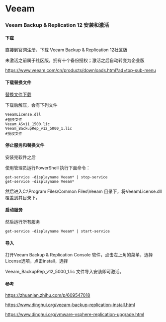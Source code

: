 # Veeam

### Veeam Backup & Replication 12 安装和激活

#### 下载
直接到官网注册，下载 Veeam Backup & Replication 12社区版

未激活之前属于社区版，拥有十个备份授权；激活之后自动转变为企业版

https://www.veeam.com/cn/products/downloads.html?ad=top-sub-menu

#### 下载替换文件
[替换文件下载](https://link.zhihu.com/?target=https%3A//songxwn.com/file/Veeam_12_P.7z)

下载后解压，会有下列文件

```
VeeamLicense.dll
#替换文件
Veeam_ASv11_1500.lic
Veeam_BackupRep_v12_5000_1.lic
#授权文件
```

#### 停止服务和替换文件
安装完软件之后

使用管理员运行PowerShell 执行下面命令：

```
get-service -displayname Veeam* | stop-service
get-service -displayname Veeam*
```

然后进入C:\Program Files\Common Files\Veeam 目录下，将VeeamLicense.dll 覆盖到其目录下。

#### 启动服务
然后运行所有服务
```
get-service -displayname Veeam* | start-service
```

#### 导入
打开Veeam Backup & Replication Console 软件，点击左上角的菜单，选择License选项，点击install，选择

Veeam_BackupRep_v12_5000_1.lic 文件导入安装即可激活。

#### 参考
https://zhuanlan.zhihu.com/p/609547018

https://www.dinghui.org/veeam-backup-replication-install.html

https://www.dinghui.org/vmware-vsphere-replication-upgrade.html
